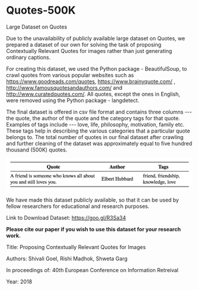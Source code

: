 # Quotes-500K

Large Dataset on Quotes

Due to the unavailability of publicly available large dataset on Quotes, we prepared a dataset of our own for solving the task of proposing Contextually Relevant Quotes for images rather than just generating ordinary captions. 

For creating this dataset, we used the Python package - BeautifulSoup, to crawl quotes from various popular websites such as https://www.goodreads.com/quotes, https://www.brainyquote.com/ , http://www.famousquotesandauthors.com/ and http://www.curatedquotes.com/. All quotes, except the ones in English, were removed using the Python package - langdetect. 

The final dataset is offered in csv file format and contains three columns --- the quote, the author of the quote and the category tags for that quote. Examples of tags include --- love, life, philosophy, motivation, family etc. These tags help in describing the various categories that a particular quote belongs to. The total number of quotes in our final dataset after crawling and further cleaning of the dataset was approximately equal to five hundred thousand (500K) quotes. 

<p align="center">
<img src="DS_Img.png" width="550"/>
</p>

We have made this dataset publicly available, so that it can be used by fellow researchers for educational and research purposes. 

Link to Download Dataset: https://goo.gl/R3Sa34

<b>Please cite our paper if you wish to use this dataset for your research work.</b>

Title: Proposing Contextually Relevant Quotes for Images

Authors: Shivali Goel, Rishi Madhok, Shweta Garg

In proceedings of: 40th European Conference on Information Retreival

Year: 2018
